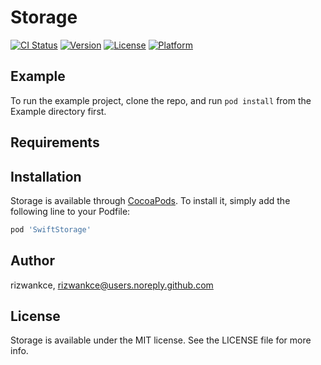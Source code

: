 # Storage

[![CI Status](http://img.shields.io/travis/rizwankce/Storage.svg?style=flat)](https://travis-ci.org/rizwankce/Storage)
[![Version](https://img.shields.io/cocoapods/v/SwiftStorage.svg?style=flat)](http://cocoapods.org/pods/SwiftStorage)
[![License](https://img.shields.io/cocoapods/l/SwiftStorage.svg?style=flat)](http://cocoapods.org/pods/SwiftStorage)
[![Platform](https://img.shields.io/cocoapods/p/SwiftStorage.svg?style=flat)](http://cocoapods.org/pods/SwiftStorage)

## Example

To run the example project, clone the repo, and run `pod install` from the Example directory first.

## Requirements

## Installation

Storage is available through [CocoaPods](http://cocoapods.org). To install
it, simply add the following line to your Podfile:

```ruby
pod 'SwiftStorage'
```

## Author

rizwankce, rizwankce@users.noreply.github.com

## License

Storage is available under the MIT license. See the LICENSE file for more info.
